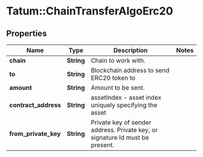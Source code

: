 # Tatum::ChainTransferAlgoErc20

## Properties
Name | Type | Description | Notes
------------ | ------------- | ------------- | -------------
**chain** | **String** | Chain to work with. | 
**to** | **String** | Blockchain address to send ERC20 token to | 
**amount** | **String** | Amount to be sent. | 
**contract_address** | **String** | assetIndex - asset index uniquely specifying the asset | 
**from_private_key** | **String** | Private key of sender address. Private key, or signature Id must be present. | 

